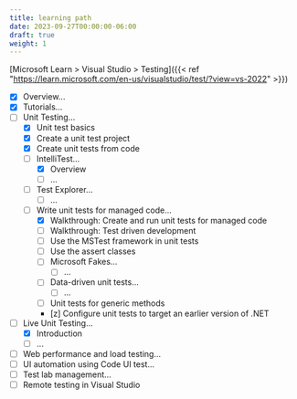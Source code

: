 ```yaml
---
title: learning path
date: 2023-09-27T00:00:00-06:00
draft: true
weight: 1
---
```


[Microsoft Learn > Visual Studio > Testing]({{< ref "https://learn.microsoft.com/en-us/visualstudio/test/?view=vs-2022" >}})

- [x] Overview...
- [x] Tutorials...
- [ ] Unit Testing...
  - [x] Unit test basics
  - [x] Create a unit test project
  - [x] Create unit tests from code
  - [ ] IntelliTest...
    - [x] Overview
    - [ ] ...
  - [ ] Test Explorer...
    - [ ] ...
  - [ ] Write unit tests for managed code...
    - [x] Walkthrough: Create and run unit tests for managed code
    - [ ] Walkthrough: Test driven development
    - [ ] Use the MSTest framework in unit tests
    - [ ] Use the assert classes
    - [ ] Microsoft Fakes...
      - [ ] ...
    - [ ] Data-driven unit tests...
      - [ ] ...
    - [ ] Unit tests for generic methods
    - [z] Configure unit tests to target an earlier version of .NET
- [ ] Live Unit Testing...
  - [x] Introduction
  - [ ] ...
- [ ] Web performance and load testing...
- [ ] UI automation using Code UI test...
- [ ] Test lab management...
- [ ] Remote testing in Visual Studio